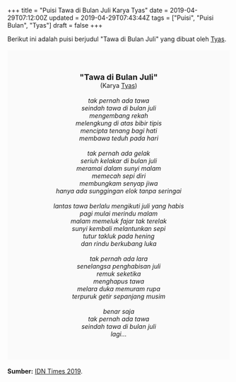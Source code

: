 +++
title = "Puisi Tawa di Bulan Juli Karya Tyas"
date = 2019-04-29T07:12:00Z
updated = 2019-04-29T07:43:44Z
tags = ["Puisi", "Puisi Bulan", "Tyas"]
draft = false
+++

<div dir="ltr" style="text-align: left;" trbidi="on"><div dir="ltr" style="text-align: left;" trbidi="on"><div dir="ltr" style="text-align: left;" trbidi="on"><div style="text-align: justify;">Berikut ini adalah puisi berjudul "Tawa di Bulan Juli" yang dibuat oleh <a href="https://www.idntimes.com/pak" target="_blank">Tyas</a>.</div><br /><div style="background: #FAFAFA; font-size: 14px; height: auto; margin: 0 auto; padding: 50px; text-align: center; width: auto;"><span style="font-size: 18px;"><b>"Tawa di Bulan Juli"</b></span><br />(Karya <a href="https://www.sekata.web.id/tags/tyas" target="_blank">Tyas</a>)<br /><br /><i>tak pernah ada tawa<br />seindah tawa di bulan juli<br />mengembang rekah<br />melengkung di atas bibir tipis<br />mencipta tenang bagi hati<br />membawa teduh pada hari<br /><br />tak pernah ada gelak<br />seriuh kelakar di bulan juli<br />meramai dalam sunyi malam<br />memecah sepi diri<br />membungkam senyap jiwa<br />hanya ada sunggingan elok tanpa seringai<br /><br />lantas tawa berlalu mengikuti juli yang habis<br />pagi mulai merindu malam<br />malam memeluk fajar tak terelak<br />sunyi kembali melantunkan sepi<br />tutur takluk pada hening<br />dan rindu berkubang luka<br /><br />tak pernah ada lara<br />senelangsa penghabisan juli<br />remuk seketika<br />menghapus tawa<br />melara duka memuram rupa<br />terpuruk getir sepanjang musim<br /><br />benar saja<br />tak pernah ada tawa<br />seindah tawa di bulan juli<br />lagi...</i> </div></div></div><br /><div style="text-align: justify;"><b>Sumber:</b> <a href="https://www.idntimes.com/fiction/poetry/pak/puisi-tawa-di-bulan-juli-c1c2/full" target="_blank">IDN Times 2019</a>.</div></div>
